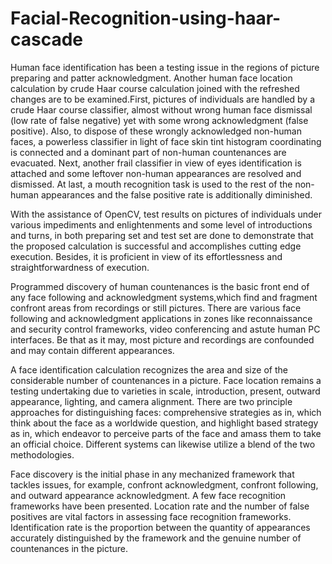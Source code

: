 # Facial-Recognition-using-haar-cascade
Human face identification has been a testing issue in the regions of picture preparing and patter acknowledgment. Another human face location calculation by crude Haar course calculation joined with the refreshed changes are to be examined.First, pictures of individuals are handled by a crude Haar course classifier, almost without wrong human face dismissal (low rate of false negative) yet with some wrong acknowledgment (false positive). Also, to dispose of these wrongly acknowledged non-human faces, a powerless classifier in light of face skin tint histogram coordinating is connected and a dominant part of non-human countenances are evacuated. Next, another frail classifier in view of eyes identification is attached and some leftover non-human appearances are resolved and dismissed. At last, a mouth recognition task is used to the rest of the non-human appearances and the false positive rate is additionally diminished. 

With the assistance of OpenCV, test results on pictures of individuals under various impediments and enlightenments and some level of introductions and turns, in both preparing set and test set are done to demonstrate that the proposed calculation is successful and accomplishes cutting edge execution. Besides, it is proficient in view of its effortlessness and straightforwardness of execution. 

Programmed discovery of human countenances is the basic front end of any face following and acknowledgment systems,which find and fragment confront areas from recordings or still pictures. There are various face following and acknowledgment applications in zones like reconnaissance and security control frameworks, video conferencing and astute human PC interfaces. Be that as it may, most picture and recordings are confounded and may contain different appearances. 

A face identification calculation recognizes the area and size of the considerable number of countenances in a picture. Face location remains a testing undertaking due to varieties in scale, introduction, present, outward appearance, lighting, and camera alignment. There are two principle approaches for distinguishing faces: comprehensive strategies as in, which think about the face as a worldwide question, and highlight based strategy as in, which endeavor to perceive parts of the face and amass them to take an official choice. Different systems can likewise utilize a blend of the two methodologies. 

Face discovery is the initial phase in any mechanized framework that tackles issues, for example, confront acknowledgment, confront following, and outward appearance acknowledgment. A few face recognition frameworks have been presented. Location rate and the number of false positives are vital factors in assessing face recognition frameworks. Identification rate is the proportion between the quantity of appearances accurately distinguished by the framework and the genuine number of countenances in the picture. 
